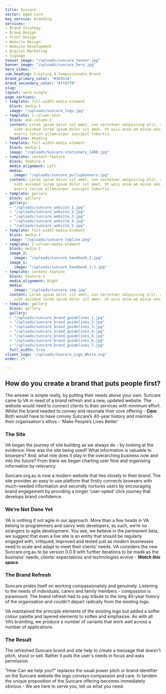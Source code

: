 ```yaml
---
title: Suncare
sector: Aged Care
key_service: Branding
services:
- Brand Strategy
- Brand Design
- Print Design
- Website Design
- Website Development
- Digital Marketing
- Signage
teaser_image: "/uploads/suncare_teaser.jpg"
banner_image: "/uploads/suncare_hero.jpg"
hero_video: ''
sub_heading: Creating A Compassionate Brand
brand_primary_color: "#363534"
brand_secondary_color: "#ff8f70"
slug: ''
layout: work-single
page_sections:
- template: full-width-media-element
  block: media-1
  image: "/uploads/suncare_logo.jpg"
- template: 1-column-text
  block: one-column-1
  content: Lorem ipsum dolor sit amet, con sectetuer adipiscing elit, sed diam nonummy
    nibh euismod lorem ipsum dolor sit amet. Ut wisi enim ad minim veniam, quis nostrud
    exerci tation ullamcorper suscipit lobortis.
  headline: Heading
- template: full-width-media-element
  block: media-1
  image: "/uploads/Suncare-stationery_1400.jpg"
- template: content-feature
  block: feature-1
  media_alignment: Left
  media:
    image: "/uploads/suncare_pullupbanners.jpg"
  content: Lorem ipsum dolor sit amet, con sectetuer adipiscing elit, sed diam nonummy
    nibh euismod lorem ipsum dolor sit amet. Ut wisi enim ad minim veniam, quis nostrud
    exerci tation ullamcorper suscipit lobortis.
- template: gallery
  block: gallery
  gallery:
  - "/uploads/suncare_website_1.jpg"
  - "/uploads/suncare_website_2.jpg"
  - "/uploads/suncare_website_3.jpg"
  - "/uploads/suncare_website_4.jpg"
  - "/uploads/suncare_website_5.jpg"
- template: full-width-media-element
  block: media-1
  image: "/uploads/suncare_tagline.png"
- template: 2-column-media-element
  block: media-2
  image_2:
    image: "/uploads/suncare_handbook_2.jpg"
  image_1:
    image: "/uploads/suncare_handbook_1-1.jpg"
- template: content-feature
  block: feature-1
  media_alignment: Right
  media:
    image: "/uploads/suncorp_img.jpg"
  content: Lorem ipsum dolor sit amet, con sectetuer adipiscing elit, sed diam nonummy
    nibh euismod lorem ipsum dolor sit amet. Ut wisi enim ad minim veniam.
- template: gallery
  block: gallery
  gallery:
  - "/uploads/suncare_brand_guidelines_1.jpg"
  - "/uploads/suncare_brand_guidelines_2.jpg"
  - "/uploads/suncare_brand_guidelines_3.jpg"
  - "/uploads/suncare_brand_guidelines_4.jpg"
  - "/uploads/suncare_brand_guidelines_5.jpg"
  - "/uploads/suncare_brand_guidelines_6.jpg"
  - "/uploads/suncare_brand_guidelines_7.jpg"
  full_width: true
client_logo: "/uploads/Suncare_Logo_White.svg"
order: 25

---
```

## How do you create a brand that puts people first?

The answer is simple really, by putting their needs above your own. Suncare came to VA in need of a brand refresh and a new, updated website. The website would need to connect clients to their services with minimum effort. Whilst the brand needed to convey and resonate their core offering - **_Care_**. Both would have to have convey Suncare’s 40-year history and maintain their organisation's ethos - ‘Make People’s Lives Better’

### The Site

VA began the journey of site building as we always do - by looking at the evidence. How was the site being used? What information is valuable to browsers? And; what role does it play in the overarching business now and into the future? From there we began charting user flow and organising information by relevancy.

Suncare.org.au is now a modern website that ties closely to their brand. The site provides an easy to use platform that firstly connects browsers with much-needed information and secondly nurtures users by encouraging brand engagement by providing a longer ‘user-opted’ click journey that develops brand confidence.

### We’re Not Done Yet

VA is nothing if not agile in our approach. More than a few heads in VA belong to programmers and savvy web developers, as such, we’re no strangers to agile development. You see, we believe in the permanent beta, we suggest that even a live site is an entity that should be regularly engaged with, critiqued, improved and tested just as modern businesses need to scale and adapt to meet their clients’ needs. VA considers the new Suncare.org.au to be version 0.0.9 with further iterations to be made as the business’ needs, clients’ expectations and technologies evolve - **_Watch this space_**.

### The Brand Refresh

Suncare prides itself on working compassionately and genuinely. Listening to the needs of individuals, carers and family members - compassion is paramount. The brand refresh had to pay tribute to the long 40-year history of the organisation and couldn’t depart radically from the existing logo.

VA maintained the principle elements of the existing logo but added a softer colour palette and layered elements to soften and emphasise. As with all VA’s branding, we produce a number of variants that work well across a number of applications.

### The Result

The refreshed Suncare brand and site help to create a message that doesn't pitch, shout or sell. Rather it puts the user's needs in focus and asks permission.

"How Can we help you?" replaces the usual power pitch or brand identifier on the Suncare website the logo conveys compassion and care. In tandem the unique proposition of the Suncare offering becomes immediately obvious - We are here to serve you, tell us what you need.